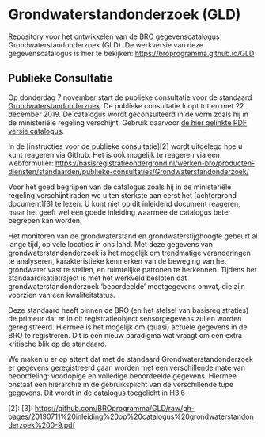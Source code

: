 # Grondwaterstandonderzoek (GLD)
Repository voor het ontwikkelen van de BRO gegevenscatalogus Grondwaterstandonderzoek (GLD). De werkversie van deze gegevenscatalogus is hier te bekijken:  https://broprogramma.github.io/GLD

## Publieke Consultatie
Op donderdag 7 november start de publieke consultatie voor de standaard [Grondwaterstandonderzoek][1]. De publieke consultatie loopt tot en met 22 december 2019. De catalogus wordt geconsulteerd in de vorm zoals hij in de ministeriële regeling verschijnt. Gebruik daarvoor [de hier gelinkte PDF versie catalogus][1].

In de [instructies voor de publieke consultatie][2] wordt uitgelegd hoe u kunt reageren via Github.
Het is ook mogelijk te reageren via een webformulier: https://basisregistratieondergrond.nl/werken-bro/producten-diensten/standaarden/publieke-consultaties/Grondwaterstandonderzoek/

Voor het goed begrijpen van de catalogus zoals hij in de ministeriële regeling verschijnt raden we u ten sterkste aan eerst het [achtergrond document][3] te lezen. U kunt niet op dit inleidend document reageren, maar het geeft wel een goede inleiding waarmee de catalogus beter begrepen kan worden.

Het monitoren van de grondwaterstand en grondwaterstijghoogte gebeurt al lange tijd, op vele locaties in ons land. Met deze gegevens  van grondwaterstandonderzoek is het mogelijk om trendmatige veranderingen te analyseren,  karakteristieke kenmerken van de beweging van het grondwater vast te stellen, en ruimtelijke patronen te herkennen. Tijdens het standaardisatietraject is met het werkveld besloten dat grondwaterstandonderzoek ‘beoordeelde’ meetgegevens omvat, die zijn voorzien van een kwaliteitstatus. 

Deze standaard heeft binnen de BRO (en het stelsel van basisregistraties) de primeur dat er in dit registratieobject sensorgegevens zullen worden geregistreerd. Hiermee is het mogelijk  om (quasi) actuele gegevens in de BRO te registreren. Dit is een nieuw paradigma wat vraagt om een extra kritische blik op de standaard. 

We maken u er op attent dat met de standaard Grondwaterstandonderzoek er gegevens geregistreerd gaan worden met een verschillende mate van beoordeling: voorlopige en volledige beoordeelde gegevens. Hiermee onstaat een hiërarchie in de gebruiksplicht van de verschillende tupe gegevens.  Dit wordt in de catalogus toegelicht in H3.6

[1]: https://github.com/BROprogramma/GLD/raw/gh-pages/20190711%20catalogus%20grondwaterstandonderzoek%200-9.pdf
[2]: 
[3]: https://github.com/BROprogramma/GLD/raw/gh-pages/20190711%20inleiding%20op%20catalogus%20grondwaterstandonderzoek%200-9.pdf

